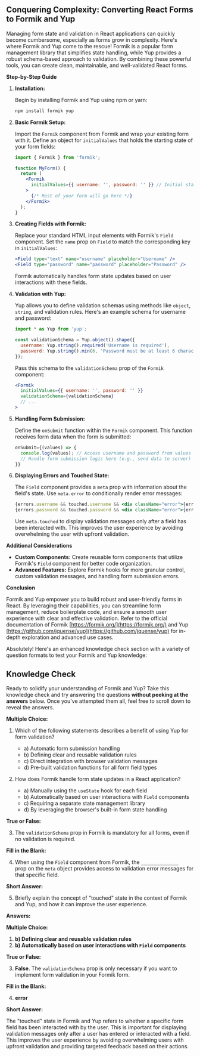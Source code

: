 ## Conquering Complexity: Converting React Forms to Formik and Yup

Managing form state and validation in React applications can quickly become cumbersome, especially as forms grow in complexity. Here's where Formik and Yup come to the rescue! Formik is a popular form management library that simplifies state handling, while Yup provides a robust schema-based approach to validation. By combining these powerful tools, you can create clean, maintainable, and well-validated React forms.

**Step-by-Step Guide**

1. **Installation:**

   Begin by installing Formik and Yup using npm or yarn:

   ```bash
   npm install formik yup
   ```

2. **Basic Formik Setup:**

   Import the `Formik` component from Formik and wrap your existing form with it. Define an object for `initialValues` that holds the starting state of your form fields:

   ```jsx
   import { Formik } from 'formik';

   function MyForm() {
     return (
       <Formik
         initialValues={{ username: '', password: '' }} // Initial state
       >
         {/* Rest of your form will go here */}
       </Formik>
     );
   }
   ```

3. **Creating Fields with Formik:**

   Replace your standard HTML input elements with Formik's `Field` component. Set the `name` prop on `Field` to match the corresponding key in `initialValues`:

   ```jsx
   <Field type="text" name="username" placeholder="Username" />
   <Field type="password" name="password" placeholder="Password" />
   ```

   Formik automatically handles form state updates based on user interactions with these fields.

4. **Validation with Yup:**

   Yup allows you to define validation schemas using methods like `object`, `string`, and validation rules. Here's an example schema for username and password:

   ```jsx
   import * as Yup from 'yup';

   const validationSchema = Yup.object().shape({
     username: Yup.string().required('Username is required'),
     password: Yup.string().min(6, 'Password must be at least 6 characters').required('Password is required'),
   });
   ```

   Pass this schema to the `validationSchema` prop of the `Formik` component:

   ```jsx
   <Formik
     initialValues={{ username: '', password: '' }}
     validationSchema={validationSchema}
     // ...
   >
   ```

5. **Handling Form Submission:**

   Define the `onSubmit` function within the `Formik` component. This function receives form data when the form is submitted:

   ```jsx
   onSubmit={(values) => {
     console.log(values); // Access username and password from values object
     // Handle form submission logic here (e.g., send data to server)
   }}
   ```

6. **Displaying Errors and Touched State:**

   The `Field` component provides a `meta` prop with information about the field's state. Use `meta.error` to conditionally render error messages:

   ```jsx
   {errors.username && touched.username && <div className="error">{errors.username}</div>}
   {errors.password && touched.password && <div className="error">{errors.password}</div>}
   ```

   Use `meta.touched` to display validation messages only after a field has been interacted with. This improves the user experience by avoiding overwhelming the user with upfront validation.

**Additional Considerations**

* **Custom Components:** Create reusable form components that utilize Formik's `Field` component for better code organization.
* **Advanced Features:** Explore Formik hooks for more granular control, custom validation messages, and handling form submission errors.

**Conclusion**

Formik and Yup empower you to build robust and user-friendly forms in React. By leveraging their capabilities, you can streamline form management, reduce boilerplate code, and ensure a smooth user experience with clear and effective validation.  Refer to the official documentation of Formik [https://formik.org/](https://formik.org/) and Yup [https://github.com/jquense/yup](https://github.com/jquense/yup) for in-depth exploration and advanced use cases.


Absolutely! Here's an enhanced knowledge check section with a variety of question formats to test your Formik and Yup knowledge:

## Knowledge Check 

Ready to solidify your understanding of Formik and Yup? Take this knowledge check and try answering the questions **without peeking at the answers** below. Once you've attempted them all, feel free to scroll down to reveal the answers.

**Multiple Choice:**

1. Which of the following statements describes a benefit of using Yup for form validation?
    * a) Automatic form submission handling
    * b) Defining clear and reusable validation rules
    * c) Direct integration with browser validation messages
    * d) Pre-built validation functions for all form field types

2. How does Formik handle form state updates in a React application?
    * a) Manually using the `useState` hook for each field
    * b) Automatically based on user interactions with `Field` components
    * c) Requiring a separate state management library
    * d) By leveraging the browser's built-in form state handling

**True or False:**

3. The `validationSchema` prop in Formik is mandatory for all forms, even if no validation is required.

**Fill in the Blank:**

4. When using the `Field` component from Formik, the  `______________ ` prop on the `meta` object provides access to validation error messages for that specific field.

**Short Answer:**

5. Briefly explain the concept of "touched" state in the context of Formik and Yup, and how it can improve the user experience.


**Answers:**

**Multiple Choice:**

1. **b) Defining clear and reusable validation rules**
2. **b) Automatically based on user interactions with `Field` components**

**True or False:**

3. **False**. The `validationSchema` prop is only necessary if you want to implement form validation in your Formik form.

**Fill in the Blank:**

4. **error**

**Short Answer:**

The "touched" state in Formik and Yup refers to whether a specific form field has been interacted with by the user. This is important for displaying validation messages only after a user has entered or interacted with a field. This improves the user experience by avoiding overwhelming users with upfront validation and providing targeted feedback based on their actions. 
